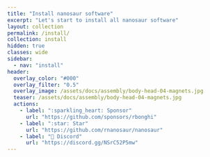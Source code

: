 ```yaml
---
title: "Install nanosaur software"
excerpt: "Let's start to install all nanosaur software"
layout: collection
permalink: /install/
collection: install
hidden: true
classes: wide
sidebar:
  - nav: "install"
header:
  overlay_color: "#000"
  overlay_filter: "0.5"
  overlay_image: /assets/docs/assembly/body-head-04-magnets.jpg
  teaser: /assets/docs/assembly/body-head-04-magnets.jpg
  actions:
    - label: ":sparkling_heart: Sponsor"
      url: "https://github.com/sponsors/rbonghi"
    - label: ":star: Star"
      url: "https://github.com/rnanosaur/nanosaur"
    - label: "🤖 Discord"
      url: "https://discord.gg/NSrC52P5mw"
---
```

